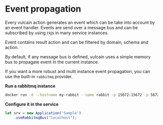 # Event propagation

Every vulcain action generates an event which can be take into account by an event handler.
Events are send over a message bus and can be subscribed by using rxjs in many service instances.

Event contains result action and can be filtered by domain, schema and action.

By default, if any message bus is defined, vulcain uses a simple memory bus to propagate event in the current instance.

If you want a more robust and multi instance event propagation, you can use the built-in ```rabbitmq``` provider.

**Run a rabbitmq instance**

```bash
docker run -d --hostname my-rabbit --name rabbit -p 15672:15672 -p 5672:5672 rabbitmq:management-alpine
```

**Configure it in the service**

```js
let srv = new Application('Sample')
    .useRabbitmqBus("localhost");
```